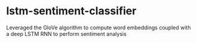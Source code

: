 # lstm-sentiment-classifier
Leveraged the GloVe algorithm to compute word embeddings coupled with a deep LSTM RNN to perform sentiment analysis
